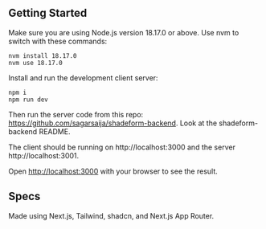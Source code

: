 ## Getting Started

Make sure you are using Node.js version 18.17.0 or above. Use nvm to switch with these commands:

```
nvm install 18.17.0
nvm use 18.17.0
```

Install and run the development client server:

```
npm i
npm run dev
```

Then run the server code from this repo: https://github.com/sagarsaija/shadeform-backend. Look at the shadeform-backend README.

The client should be running on http://localhost:3000 and the server http://localhost:3001.

Open [http://localhost:3000](http://localhost:3000) with your browser to see the result.

## Specs

Made using Next.js, Tailwind, shadcn, and Next.js App Router.
